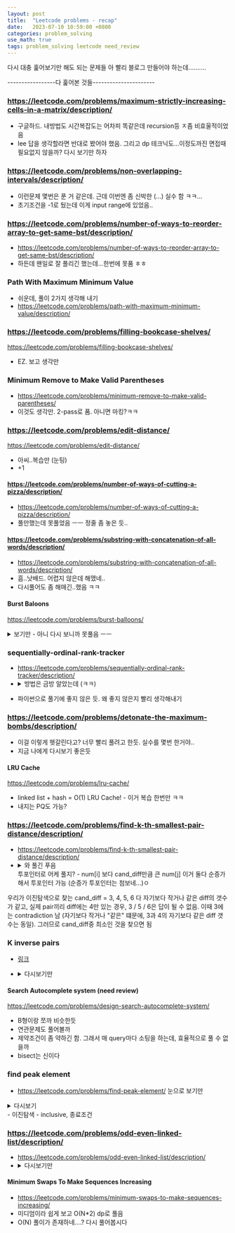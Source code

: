 ```yaml
---
layout: post
title:  "Leetcode problems - recap"
date:   2023-07-10 10:59:00 +0800
categories: problem_solving
use_math: true
tags: problem_solving leetcode need_review
---
```



다시 대충 훑어보기만 해도 되는 문제들
아 빨리 블로그 만들어야 하는데..........


-----------------다 훑어본 것들----------------------

### https://leetcode.com/problems/maximum-strictly-increasing-cells-in-a-matrix/description/
- 구글하드. 내방법도 시간복잡도는 어차피 똑같은데 recursion등 ㅈ좀 비효울적이었음
- lee 답을 생각할라면 반대로 봤어야 했음. 그리고 dp 테크닉도...이정도까진 면접때 필요없지 않을까? 다시 보기만 하자


### https://leetcode.com/problems/non-overlapping-intervals/description/
- 이런문제 몇번은 푼 거 같은데. 근데 이번엔 좀 신박한 (...) 실수 함 ㅋㅋ...
- 초기조건을 -1로 뒀는데 이게 input range에 있었음..

### https://leetcode.com/problems/number-of-ways-to-reorder-array-to-get-same-bst/description/
- https://leetcode.com/problems/number-of-ways-to-reorder-array-to-get-same-bst/description/
- 하든데 왠일로 잘 풀리긴 했는데...한번에 못품 ㅎㅎ

### Path With Maximum Minimum Value
- 쉬운데, 풀이 2가지 생각해 내기
- https://leetcode.com/problems/path-with-maximum-minimum-value/description/

### https://leetcode.com/problems/filling-bookcase-shelves/
https://leetcode.com/problems/filling-bookcase-shelves/
- EZ. 보고 생각만

### Minimum Remove to Make Valid Parentheses
- https://leetcode.com/problems/minimum-remove-to-make-valid-parentheses/
- 이것도 생각만. 2-pass로 품. 아니면 마킹?ㅋㅋ

### https://leetcode.com/problems/edit-distance/
https://leetcode.com/problems/edit-distance/
- 아씨..복습만 (눈팅)
- +1

#### https://leetcode.com/problems/number-of-ways-of-cutting-a-pizza/description/
- https://leetcode.com/problems/number-of-ways-of-cutting-a-pizza/description/
- 풀만했는데 못풀었음 ㅡㅡ 정줄 좀 놓은 듯..

#### https://leetcode.com/problems/substring-with-concatenation-of-all-words/description/
- https://leetcode.com/problems/substring-with-concatenation-of-all-words/description/
- 흠..낫배드. 어렵지 않은데 해맸네..
- 다시풀어도 좀 해매긴..했음 ㅋㅋ


#### Burst Baloons
<a href="https://leetcode.com/problems/burst-balloons/" target="_blank">https://leetcode.com/problems/burst-balloons/</a>
<details>
<summary>보기만 - 아니 다시 보니까 못풀음 ㅡㅡ</summary> 
    l-r 사이에서 i번째 풍선을 마지막에 터트렸을 때 얻을 수 있는 최대값 (결국 어느 풍선이던 마지막에 터트려야 함) = 결국엔 마지막에 i번째만 남았다는 듯. nums[l-1] * nums[i] * nums[r+1] (범위 밖 풍선과 묶여야 하니까) + dp[l][i-1] + dp[i+1][r]. 첨에 nums = [1] + nums + [1]해놓으면 편함
    터트렸을 때 얻을 수 있는 최대값을 dp로 잡았어야 했나..
   </details>



### sequentially-ordinal-rank-tracker
* <a href="https://leetcode.com/problems/sequentially-ordinal-rank-tracker/description/" target="_blank">https://leetcode.com/problems/sequentially-ordinal-rank-tracker/description/</a>
* <details>
   <summary>방법은 금방 알았는데 (ㅋㅋ)</summary>순차적으로 늘어나니까..ㅎㅎ heapq 연습문제</details>
- 파이썬으로 풀기에 좋지 않은 듯. 왜 좋지 않은지 빨리 생각해내기

### https://leetcode.com/problems/detonate-the-maximum-bombs/description/
- 이걸 이렇게 헷갈린다고? 너무 빨리 풀려고 한듯. 실수를 몇번 한거야..
- 지금 나에게 다시보기 좋은듯

#### LRU Cache
<a href="https://leetcode.com/problems/lru-cache/" target="_blank">https://leetcode.com/problems/lru-cache/</a>
- linked list + hash = O(1) LRU Cache! - 이거 복습 한번만 ㅋㅋ
- 내지는 PQ도 가능?

### https://leetcode.com/problems/find-k-th-smallest-pair-distance/description/

* <a href="https://leetcode.com/problems/find-k-th-smallest-pair-distance/description/" target="_blank">https://leetcode.com/problems/find-k-th-smallest-pair-distance/description/</a>
* <details>
   <summary>와 풀긴 푸음</summary>난 이진탐색 2번으로 풀었는데, 투포인터 + 이진탐색이 더 빠른 듯? 이거 cand_diff >= k 인 것 중 최소를 찾아야 하는 이유 = 진짜 있는 거를 찾아야 하기 때문. cand_diff <= k 인 것 중 최대는 없는 숫자가 선택될 수도 있음 (ex - 3, 4, 5, 6 다 cand_diff가 같고 실제 있는 pair diff는 3인 경우. 실제 diff가 4가 될순 없음. 그럼 3은 4보다 자기보다 작은 숫자가 더 작을 테니까) </details>
   투포인터로 어케 풀지? - num[i] 보다 cand_diff만큼 큰 num[j] 이거 둘다 순증가해서 투포인터 가능 (순증가 투포인터는 첨보네...)ㅇ

우리가 이진탐색으로 찾는 cand_diff = 3, 4, 5, 6 다 자기보다 작거나 같은 diff의 갯수가 같고, 실제 pair끼리 diff에는 4만 있는 경우, 3 / 5 / 6은 답이 될 수 없음. 이때 3에는 contradiction 남 (자기보다 작거나 "같은" 떄문에, 3과 4의 자기보다 같은 diff 갯수는 동일). 그러므로 cand_diff중 최소인 것을 찾으면 됨

### K inverse pairs
* <a href="https://leetcode.com/problems/k-inverse-pairs-array/description/" target="_blank">링크</a>

* <details>
   <summary>다시보기만</summary> 
   버벅거리면서 풀긴 함 ㅋㅋ. 중간식이 진짜 맞는 거 같으면 초기조건은 대충 때우자
   </details>

#### Search Autocomplete system (need review)
<a href="https://leetcode.com/problems/design-search-autocomplete-system/" target="_blank">https://leetcode.com/problems/design-search-autocomplete-system/</a>
- B형이랑 쪼까 비슷한듯
- 연관문제도 풀어볼까
- 제약조건이 좀 약하긴 함. 그래서 매 query마다 소팅을 하는데, 효율적으로 풀 수 없을까
- bisect는 신이다


### find peak element
- <a href="https://leetcode.com/problems/find-peak-element/" target="_blank">https://leetcode.com/problems/find-peak-element/</a> 눈으로 보기만
<details>
   <summary>다시보기</summary> 
    재귀식 잘짜보기 (조건 따지기). 올만이네..
   </details>
- 이진탐색 - inclusive, 종료조건


### https://leetcode.com/problems/odd-even-linked-list/description/
- https://leetcode.com/problems/odd-even-linked-list/description/
- <details>
   <summary>다시보기만</summary> 
      링크드 리스트에서 재배열하면서 아이템 하나를 때낼 땐 next=None 잘 해 주기 
   </details>

#### Minimum Swaps To Make Sequences Increasing
- <a href="https://leetcode.com/problems/minimum-swaps-to-make-sequences-increasing/" target="_blank">https://leetcode.com/problems/minimum-swaps-to-make-sequences-increasing/</a>
- 미디엄이라 쉽게 보고 O(N*2) dp로 풀음
- O(N) 풀이가 존재하네....? 다시 풀어봅시다
